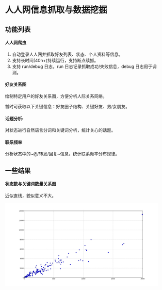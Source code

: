 人人网信息抓取与数据挖掘
========================

功能列表
--------

#### 人人网爬虫

1. 自动登录人人网并抓取好友列表、状态、个人资料等信息。
2. 支持长时间(40h+)持续运行，支持断点续抓。
3. 支持 run/debug 日志。run 日志记录抓取成功/失败信息，debug 日志用于调测。

#### 好友关系图

绘制特定用户的好友关系图，方便分析人际关系网络。

暂时可获取以下关键信息：好友圈子结构、关键好友、男/女朋友。

#### 话题分析: 
	
对状态进行自然语言分词和关键词分析，统计关心的话题。

#### 联系频率

分析状态中的~@/转发/回复~信息，统计联系频率分布规律。

一些结果
--------

#### 状态数与关键词数量关系图

近似直线，貌似意义不大。

![relationship between number of status and number of keywords][demoTopic]

[demoTopic]:topic/nstatus_nkeyword.png
